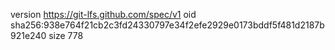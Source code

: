 version https://git-lfs.github.com/spec/v1
oid sha256:938e764f21cb2c3fd24330797e34f2efe2929e0173bddf5f481d2187b921e240
size 778
